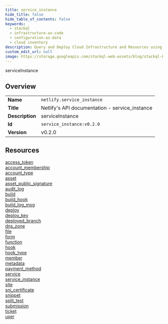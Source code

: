 ```yaml
---
title: service_instance
hide_title: false
hide_table_of_contents: false
keywords:
  - stackql
  - infrastructure-as-code
  - configuration-as-data
  - cloud inventory
description: Query and Deploy Cloud Infrastructure and Resources using SQL
custom_edit_url: null
image: https://storage.googleapis.com/stackql-web-assets/blog/stackql-blog-post-featured-image.png
---
```

serviceInstance  
    

## Overview
<table><tbody>
<tr><td><b>Name</b></td><td><code>netlify.service_instance</code></td></tr>
<tr><td><b>Title</b></td><td>Netlify's API documentation - service_instance</td></tr>
<tr><td><b>Description</b></td><td>serviceInstance</td></tr>
<tr><td><b>Id</b></td><td><code>service_instance:v0.2.0</code></td></tr>
<tr><td><b>Version</b></td><td>v0.2.0</td></tr>
</tbody></table>

## Resources
<div class="row">
<div class="providerDocColumn">
<a href="/docs/providers/netlify/service_instance/access_token">access_token</a><br />
<a href="/docs/providers/netlify/service_instance/account_membership">account_membership</a><br />
<a href="/docs/providers/netlify/service_instance/account_type">account_type</a><br />
<a href="/docs/providers/netlify/service_instance/asset">asset</a><br />
<a href="/docs/providers/netlify/service_instance/asset_public_signature">asset_public_signature</a><br />
<a href="/docs/providers/netlify/service_instance/audit_log">audit_log</a><br />
<a href="/docs/providers/netlify/service_instance/build">build</a><br />
<a href="/docs/providers/netlify/service_instance/build_hook">build_hook</a><br />
<a href="/docs/providers/netlify/service_instance/build_log_msg">build_log_msg</a><br />
<a href="/docs/providers/netlify/service_instance/deploy">deploy</a><br />
<a href="/docs/providers/netlify/service_instance/deploy_key">deploy_key</a><br />
<a href="/docs/providers/netlify/service_instance/deployed_branch">deployed_branch</a><br />
<a href="/docs/providers/netlify/service_instance/dns_zone">dns_zone</a><br />
<a href="/docs/providers/netlify/service_instance/file">file</a><br />
<a href="/docs/providers/netlify/service_instance/form">form</a><br />
</div>
<div class="providerDocColumn">
<a href="/docs/providers/netlify/service_instance/function">function</a><br />
<a href="/docs/providers/netlify/service_instance/hook">hook</a><br />
<a href="/docs/providers/netlify/service_instance/hook_type">hook_type</a><br />
<a href="/docs/providers/netlify/service_instance/member">member</a><br />
<a href="/docs/providers/netlify/service_instance/metadata">metadata</a><br />
<a href="/docs/providers/netlify/service_instance/payment_method">payment_method</a><br />
<a href="/docs/providers/netlify/service_instance/service">service</a><br />
<a href="/docs/providers/netlify/service_instance/service_instance">service_instance</a><br />
<a href="/docs/providers/netlify/service_instance/site">site</a><br />
<a href="/docs/providers/netlify/service_instance/sni_certificate">sni_certificate</a><br />
<a href="/docs/providers/netlify/service_instance/snippet">snippet</a><br />
<a href="/docs/providers/netlify/service_instance/split_test">split_test</a><br />
<a href="/docs/providers/netlify/service_instance/submission">submission</a><br />
<a href="/docs/providers/netlify/service_instance/ticket">ticket</a><br />
<a href="/docs/providers/netlify/service_instance/user">user</a><br />
</div>
</div>
